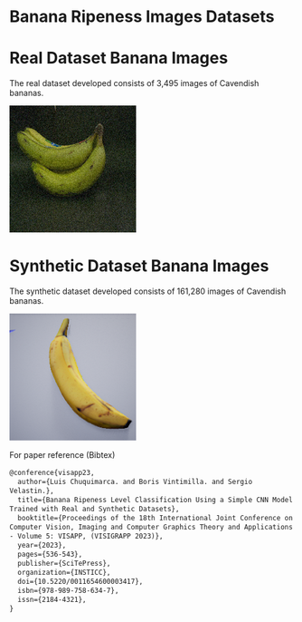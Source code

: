 # Banana Ripeness Images Datasets

# Real Dataset Banana Images
The real dataset developed consists of 3,495 images of Cavendish bananas.

![Image text](real.png)

# Synthetic Dataset Banana Images
The synthetic dataset developed consists of 161,280 images of Cavendish bananas.

![Image text](sintetica.png)


For paper reference (Bibtex)

```
@conference{visapp23,
  author={Luis Chuquimarca. and Boris Vintimilla. and Sergio Velastin.},
  title={Banana Ripeness Level Classification Using a Simple CNN Model Trained with Real and Synthetic Datasets},
  booktitle={Proceedings of the 18th International Joint Conference on Computer Vision, Imaging and Computer Graphics Theory and Applications - Volume 5: VISAPP, (VISIGRAPP 2023)},
  year={2023},
  pages={536-543},
  publisher={SciTePress},
  organization={INSTICC},
  doi={10.5220/0011654600003417},
  isbn={978-989-758-634-7},
  issn={2184-4321},
}
```
